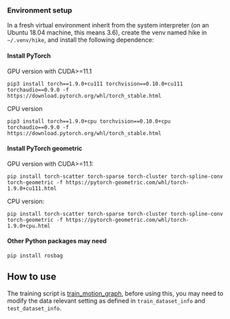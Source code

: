 ### Environment setup

In a fresh virtual environment inherit from the system interpreter (on an Ubuntu 18.04 machine, this means 3.6),
create the venv named hike in `~/.venv/hike`, and install the following dependence:

#### Install PyTorch

GPU version with CUDA>=11.1

```shell
pip3 install torch==1.9.0+cu111 torchvision==0.10.0+cu111 torchaudio==0.9.0 -f https://download.pytorch.org/whl/torch_stable.html
```

CPU version

```shell
pip3 install torch==1.9.0+cpu torchvision==0.10.0+cpu torchaudio==0.9.0 -f https://download.pytorch.org/whl/torch_stable.html
```

#### Install PyTorch geometric

GPU version with CUDA>=11.1:

```shell
pip install torch-scatter torch-sparse torch-cluster torch-spline-conv torch-geometric -f https://pytorch-geometric.com/whl/torch-1.9.0+cu111.html
```

CPU version:

```shell
pip install torch-scatter torch-sparse torch-cluster torch-spline-conv torch-geometric -f https://pytorch-geometric.com/whl/torch-1.9.0+cpu.html
```

#### Other Python packages may need

```shell
pip install rosbag
```

## How to use

The training script is [train_motion_graph](scripts/train_motion_graph.py), before using this, you may need to modify 
the data relevant setting as defined in `train_dataset_info` and `test_dataset_info`.

